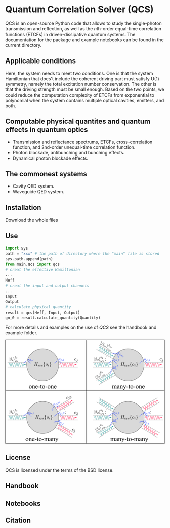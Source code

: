 # Quantum Correlation Solver (QCS)
QCS is an open-source Python code that allows to study the single-photon transmission and reflection, as well as the  *n*th-order equal-time correlation functions (ETCFs)
in driven-dissipative quantum systems. The documentation for the package and example notebooks can be found in the current directory.
## Applicable conditions
Here, the system needs to meet two conditions. One is that the system Hamiltonian that does't include the coherent driving part must satisfy U(1) symmetry, namely the 
total excitation number conservation. The other is that the driving strength must be small enough. Based on the two points, we could reduce the computation complexity of 
ETCFs from exponential to polynomial when the system contains multiple optical cavities, emitters, and both.

## Computable physical quantites and quantum effects in quantum optics
* Transmission and reflectance spectrums, ETCFs, cross-correlation function, and 2nd-order unequal-time correlation function.
* Photon blockade, antibunching and bunching effects.
* Dynamical photon blockade effects.
## The commonest systems
* Cavity QED system.
* Waveguide QED system.

## Installation
Download the whole files
## Use

```python
import sys
path = "xxx" # the path of directory where the "main" file is stored
sys.path.append(path) 
from main.Qcs import qcs
# creat the effective Hamiltonian
...
Heff
# creat the input and output channels
...
Input
Output
# calculate physical quantity
result = qcs(Heff, Input, Output)
gn_0 = result.calculate_quantity(Quantity)
```

For more details and examples on the use of *QCS* see the handbook and example folder.

<img src="https://github.com/ZhiGuangLu/Load-Figures/blob/main/Qcs.png" width="735px">

## License
QCS is licensed under the terms of the BSD license.
## Handbook

## Notebooks

## Citation

